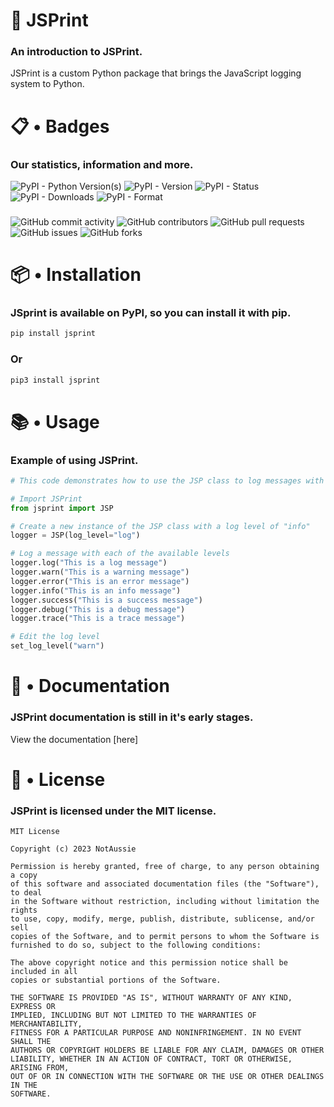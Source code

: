 # 🚀 JSPrint
### An introduction to JSPrint.
JSPrint is a custom Python package that brings the JavaScript logging system to Python.

# 📋 • Badges
### Our statistics, information and more.
<!-- PYPI -->
![PyPI - Python Version(s)](https://img.shields.io/pypi/pyversions/jsprint?style=for-the-badge&logo=python&logoColor=white&label=Python%20versions&color=blue)
![PyPI - Version](https://img.shields.io/pypi/v/jsprint?style=for-the-badge&logo=pypi&logoColor=white&label=Version&color=blue)
![PyPI - Status](https://img.shields.io/pypi/status/jsprint?style=for-the-badge&logo=pypi&logoColor=white&label=Development%20status&color=blue)
![PyPI - Downloads](https://img.shields.io/pypi/dm/jsprint?style=for-the-badge&logo=pypi&logoColor=white&color=blue)
![PyPI - Format](https://img.shields.io/pypi/format/jsprint?style=for-the-badge&logo=pypi&logoColor=white&color=blue)

### 

![GitHub commit activity](https://img.shields.io/github/commit-activity/m/notaussie/jsprint?style=for-the-badge&logo=github&logoColor=white)
![GitHub contributors](https://img.shields.io/github/contributors/notaussie/jsprint?style=for-the-badge&logo=github&logoColor=white&color=blue)
![GitHub pull requests](https://img.shields.io/github/issues-pr/notaussie/jsprint?style=for-the-badge&logo=github&logoColor=white)
![GitHub issues](https://img.shields.io/github/issues/notaussie/jsprint?style=for-the-badge&logo=github&logoColor=white)
![GitHub forks](https://img.shields.io/github/forks/notaussie/jsprint?style=for-the-badge&logo=github&logoColor=white)

###

# 📦 • Installation
### JSprint is available on PyPI, so you can install it with pip.
```bash
pip install jsprint
```
### Or
```bash
pip3 install jsprint
```

### 

# 📚 • Usage
### Example of using JSPrint.
```python
# This code demonstrates how to use the JSP class to log messages with different levels of severity.

# Import JSPrint
from jsprint import JSP

# Create a new instance of the JSP class with a log level of "info"
logger = JSP(log_level="log")

# Log a message with each of the available levels
logger.log("This is a log message")
logger.warn("This is a warning message")
logger.error("This is an error message")
logger.info("This is an info message")
logger.success("This is a success message")
logger.debug("This is a debug message")
logger.trace("This is a trace message")

# Edit the log level
set_log_level("warn")

```

### 

# 📝 • Documentation
### JSPrint documentation is still in it's early stages.
View the documentation [here]

### 

# 📜 • License
### JSPrint is licensed under the MIT license.
```text
MIT License

Copyright (c) 2023 NotAussie

Permission is hereby granted, free of charge, to any person obtaining a copy
of this software and associated documentation files (the "Software"), to deal
in the Software without restriction, including without limitation the rights
to use, copy, modify, merge, publish, distribute, sublicense, and/or sell
copies of the Software, and to permit persons to whom the Software is
furnished to do so, subject to the following conditions:

The above copyright notice and this permission notice shall be included in all
copies or substantial portions of the Software.

THE SOFTWARE IS PROVIDED "AS IS", WITHOUT WARRANTY OF ANY KIND, EXPRESS OR
IMPLIED, INCLUDING BUT NOT LIMITED TO THE WARRANTIES OF MERCHANTABILITY,
FITNESS FOR A PARTICULAR PURPOSE AND NONINFRINGEMENT. IN NO EVENT SHALL THE
AUTHORS OR COPYRIGHT HOLDERS BE LIABLE FOR ANY CLAIM, DAMAGES OR OTHER
LIABILITY, WHETHER IN AN ACTION OF CONTRACT, TORT OR OTHERWISE, ARISING FROM,
OUT OF OR IN CONNECTION WITH THE SOFTWARE OR THE USE OR OTHER DEALINGS IN THE
SOFTWARE.
```